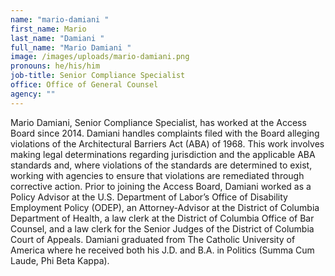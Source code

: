 ```yaml
---
name: "mario-damiani "
first_name: Mario
last_name: "Damiani "
full_name: "Mario Damiani "
image: /images/uploads/mario-damiani.png
pronouns: he/his/him
job-title: Senior Compliance Specialist
office: Office of General Counsel
agency: ""
---
```

Mario Damiani, Senior Compliance Specialist, has worked at the Access Board since 2014. Damiani handles complaints filed with the Board alleging violations of the Architectural Barriers Act (ABA) of 1968. This work involves making legal determinations regarding jurisdiction and the applicable ABA standards and, where violations of the standards are determined to exist, working with agencies to ensure that violations are remediated through corrective action. Prior to joining the Access Board, Damiani worked as a Policy Advisor at the U.S. Department of Labor’s Office of Disability Employment Policy (ODEP), an Attorney-Advisor at the District of Columbia Department of Health, a law clerk at the District of Columbia Office of Bar Counsel, and a law clerk for the Senior Judges of the District of Columbia Court of Appeals. Damiani graduated from The Catholic University of America where he received both his J.D. and B.A. in Politics (Summa Cum Laude, Phi Beta Kappa).
